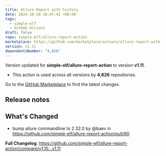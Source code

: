 ```yaml
---
title: Allure Report with history
date: 2024-10-29 16:47:41 +00:00
tags:
  - simple-elf
  - GitHub Actions
draft: false
repo: simple-elf/allure-report-action
marketplace: https://github.com/marketplace/actions/allure-report-with-history
version: v1.11
dependentsNumber: "4,826"
---
```



Version updated for **simple-elf/allure-report-action** to version **v1.11**.
- This action is used across all versions by **4,826** repositories.

Go to the [GitHub Marketplace](https://github.com/marketplace/actions/allure-report-with-history) to find the latest changes.

## Release notes

## What's Changed
* bump allure commandline to 2.32.0 by @baev in https://github.com/simple-elf/allure-report-action/pull/60


**Full Changelog**: https://github.com/simple-elf/allure-report-action/compare/v1.10...v1.11
